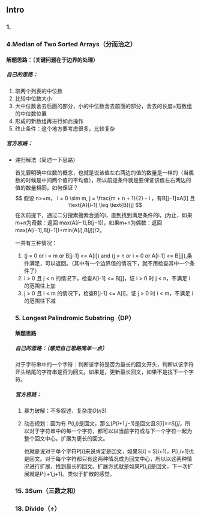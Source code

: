 ## Intro
### 1.
### 4.Median of Two Sorted Arrays（分而治之）

#### 解题思路：（关键问题在于边界的处理）

##### 自己的思路：

1. 取两个列表的中位数
2. 比较中位数大小
3. 大中位数舍去后面的部分，小的中位数舍去前面的部分，舍去的长度=短数组的中位数位置
4. 形成的新数组再进行如此操作
5. 终止条件：这个地方要考虑很多，比较复杂

##### 官方思路：

- 递归解法（简述一下思路）

  ​	首先要明确中位数的概念，也就是说该值左右两边的值的数量是一样的（当偶数的时候是中间两个值的平均值），所以前提条件就是要保证该值左右两边的值的数量相同，如何保证？
  $$
  假设 n>=m， i = 0 \sim m, j = \frac{m + n + 1}{2} - i ，有B[j−1]≤A[i] 且 \text{A}[i-1] \leq \text{B}[j]
  $$
  在次前提下，通过二分搜索搜索合适的i，直到找到满足条件的i，j为止，如果m+n为奇数：返回	max(A[*i*−1],B[*j*−1])，如果m+n为偶数：返回max(A[*i*−1],B[*j*−1])+min(A[*i*],B[*j*])/2。

  一共有三种情况：

  1. (j = 0 or i = m or B[j-1] <= A[i]) and (j = n or i = 0 or A[i-1] <= B[j]),条件满足，可以返回。（其中有一个边界值的情况下，就不用检查其中一个条件了）
  2. i > 0 且 j < n 的情况下，检查A[i-1] <= B[j]，证 i > 0 时 j < n，不满足 i 的范围往上加
  3. j > 0 且 i < m 的情况下，检查B[j-1] <= A[i]，证 j > 0 时 i < m，不满足 i 的范围往下减

  

  ### 5. Longest Palindromic Substring（DP）

  #### 解题思路

  ##### 自己的思路：（感觉自己思路简单一点）

  对于字符串中的一个字符：判断该字符是否为最长的回文开头，判断以该字符开头结尾的字符串是否为回文。如果是，更新最长回文，如果不是找下一个字符。

  ##### 官方思路：

  1. 暴力破解：不多叙述，复杂度*O*(*n*3)

  2. 动态规划：因为有 *P*(*i*,*j*)是回文，那么(*P*(*i*+1,*j*−1)是回文且*S*[i]*==*S*[j]*，所以对于字符串中的每一个字符，都可以以当前字符或与下一个字符一起为整个回文中心，扩展为更长的回文。

     也就是说对于单个字符P[i]来说肯定是回文，如果S[i] = S[i+1]，P[i,i+1]也是回文。对于每个字符都只有这两种情况成为回文中心，所以以这两种情况进行扩展，找到最长的回文。扩展方式就是如果P[i,j]是回文，下一次扩展就是P[i+1,j+1]。类似于扩散的感觉。

  ### 15. 3Sum（三数之和）

  ### 18. Divide（÷）

  

  